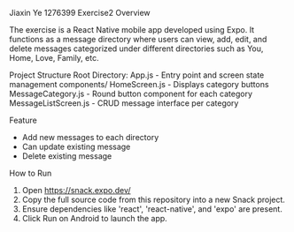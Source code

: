 Jiaxin Ye 1276399
Exercise2 Overview

The exercise is a React Native mobile app developed using Expo. It functions as a message directory where users can view, add, edit, and delete messages categorized under different directories such as You, Home, Love, Family, etc.

Project Structure
Root Directory:
App.js - Entry point and screen state management
components/
HomeScreen.js - Displays category buttons
MessageCategory.js - Round button component for each category
MessageListScreen.js - CRUD message interface per category

Feature
-	Add new messages to each directory
-	Can update existing message
-	Delete existing message


How to Run
1. Open https://snack.expo.dev/
2. Copy the full source code from this repository into a new Snack project.
3. Ensure dependencies like 'react', 'react-native', and 'expo' are present.
4. Click Run on Android to launch the app.

